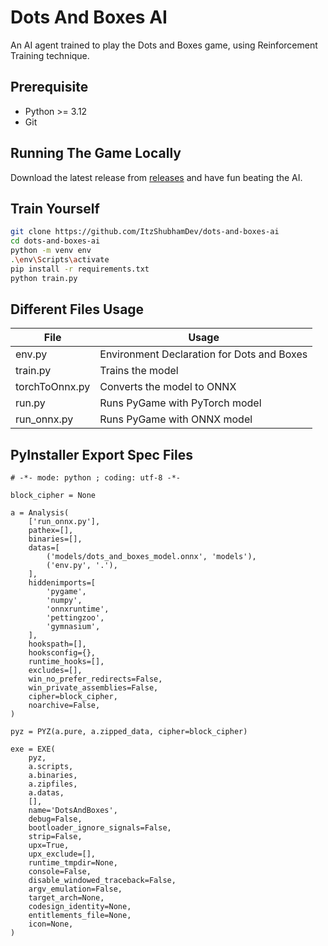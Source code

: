 # Dots And Boxes AI

An AI agent trained to play the Dots and Boxes game, using Reinforcement Training technique.

## Prerequisite

-   Python >= 3.12
-   Git

## Running The Game Locally

Download the latest release from [releases](https://github.com/ItzShubhamDev/dots-and-boxes-ai/releases/tag/1.0.0) and have fun beating the AI.

## Train Yourself

```bash
git clone https://github.com/ItzShubhamDev/dots-and-boxes-ai
cd dots-and-boxes-ai
python -m venv env
.\env\Scripts\activate
pip install -r requirements.txt
python train.py
```

## Different Files Usage

| File         | Usage                                    |
|--------------|------------------------------------------|
|env.py        |Environment Declaration for Dots and Boxes|
|train.py      |Trains the model                          |
|torchToOnnx.py| Converts the model to ONNX               |
|run.py        |Runs PyGame with PyTorch model             |
|run_onnx.py   |Runs PyGame with ONNX model                |

## PyInstaller Export Spec Files

```spec
# -*- mode: python ; coding: utf-8 -*-

block_cipher = None

a = Analysis(
    ['run_onnx.py'],
    pathex=[],
    binaries=[],
    datas=[
        ('models/dots_and_boxes_model.onnx', 'models'),
        ('env.py', '.'),
    ],
    hiddenimports=[
        'pygame',
        'numpy',
        'onnxruntime',
        'pettingzoo',
        'gymnasium',
    ],
    hookspath=[],
    hooksconfig={},
    runtime_hooks=[],
    excludes=[],
    win_no_prefer_redirects=False,
    win_private_assemblies=False,
    cipher=block_cipher,
    noarchive=False,
)

pyz = PYZ(a.pure, a.zipped_data, cipher=block_cipher)

exe = EXE(
    pyz,
    a.scripts,
    a.binaries,
    a.zipfiles,
    a.datas,
    [],
    name='DotsAndBoxes',
    debug=False,
    bootloader_ignore_signals=False,
    strip=False,
    upx=True,
    upx_exclude=[],
    runtime_tmpdir=None,
    console=False,
    disable_windowed_traceback=False,
    argv_emulation=False,
    target_arch=None,
    codesign_identity=None,
    entitlements_file=None,
    icon=None,
)
```
